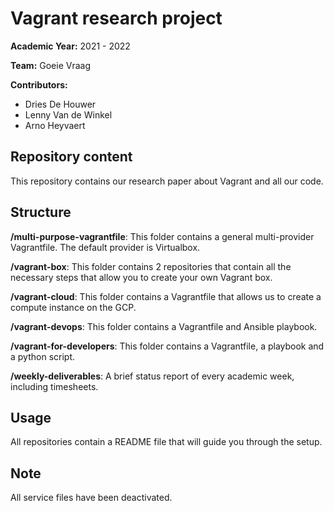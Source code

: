 # Vagrant research project

**Academic Year:** 2021 - 2022

**Team:** Goeie Vraag

**Contributors:**
- Dries De Houwer
- Lenny Van de Winkel
- Arno Heyvaert

## Repository content
This repository contains our research paper about Vagrant and all our code.

## Structure

**/multi-purpose-vagrantfile**: This folder contains a general multi-provider Vagrantfile. The default provider is Virtualbox. 

**/vagrant-box**: This folder contains 2 repositories that contain all the necessary steps that allow you to create your own Vagrant box.

**/vagrant-cloud**: This folder contains a Vagrantfile that allows us to create a compute instance on the GCP.

**/vagrant-devops**: This folder contains a Vagrantfile and Ansible playbook. 

**/vagrant-for-developers**: This folder contains a Vagrantfile, a playbook and a python script.

**/weekly-deliverables**: A brief status report of every academic week, including timesheets.

## Usage
All repositories contain a README file that will guide you through the setup. 

## Note
All service files have been deactivated.
